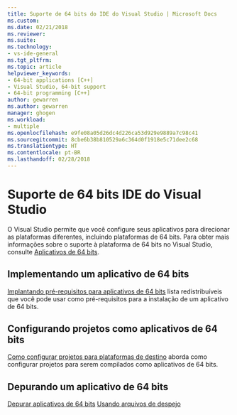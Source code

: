```yaml
---
title: Suporte de 64 bits do IDE do Visual Studio | Microsoft Docs
ms.custom: 
ms.date: 02/21/2018
ms.reviewer: 
ms.suite: 
ms.technology:
- vs-ide-general
ms.tgt_pltfrm: 
ms.topic: article
helpviewer_keywords:
- 64-bit applications [C++]
- Visual Studio, 64-bit support
- 64-bit programming [C++]
author: gewarren
ms.author: gewarren
manager: ghogen
ms.workload:
- multiple
ms.openlocfilehash: e9fe08a05d26dc4d226ca53d929e9889a7c98c41
ms.sourcegitcommit: 8cbe6b38b810529a6c364d0f1918e5c71dee2c68
ms.translationtype: HT
ms.contentlocale: pt-BR
ms.lasthandoff: 02/28/2018
---
```

# <a name="visual-studio-ide-64-bit-support"></a>Suporte de 64 bits IDE do Visual Studio

O Visual Studio permite que você configure seus aplicativos para direcionar as plataformas diferentes, incluindo plataformas de 64 bits. Para obter mais informações sobre o suporte à plataforma de 64 bits no Visual Studio, consulte [Aplicativos de 64 bits](/dotnet/framework/64-bit-apps.md).

## <a name="deploying-a-64-bit-application"></a>Implementando um aplicativo de 64 bits

[Implantando pré-requisitos para aplicativos de 64 bits](../deployment/deploying-prerequisites-for-64-bit-applications.md) lista redistribuíveis que você pode usar como pré-requisitos para a instalação de um aplicativo de 64 bits.

## <a name="configuring-projects-as-64-bit-applications"></a>Configurando projetos como aplicativos de 64 bits

[Como configurar projetos para plataformas de destino](../ide/how-to-configure-projects-to-target-platforms.md) aborda como configurar projetos para serem compilados como aplicativos de 64 bits.

## <a name="debugging-a-64-bit-application"></a>Depurando um aplicativo de 64 bits

[Depurar aplicativos de 64 bits](../debugger/debug-64-bit-applications.md)
[Usando arquivos de despejo](../debugger/using-dump-files.md)